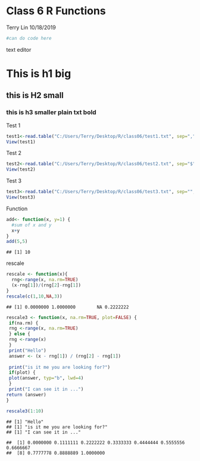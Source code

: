 Class 6 R Functions
================
Terry Lin
10/18/2019

``` r
#can do code here
```

text editor

# This is h1 big

## this is H2 small

### this is h3 smaller plain txt **bold**

Test 1

``` r
test1<-read.table("C:/Users/Terry/Desktop/R/class06/test1.txt", sep=",",header=TRUE)
View(test1)
```

Test 2

``` r
test2<-read.table("C:/Users/Terry/Desktop/R/class06/test2.txt", sep="$",header=TRUE)
View(test2)
```

Test 3

``` r
test3<-read.table("C:/Users/Terry/Desktop/R/class06/test3.txt", sep="",row.names="V1")
View(test3)
```

Function

``` r
add<- function(x, y=1) {
  #sum of x and y
  x+y
}
add(5,5)
```

    ## [1] 10

rescale

``` r
rescale <- function(x){
  rng<-range(x, na.rm=TRUE)
  (x-rng[1])/(rng[2]-rng[1])
}
rescale(c(1,10,NA,3))
```

    ## [1] 0.0000000 1.0000000        NA 0.2222222

``` r
rescale3 <- function(x, na.rm=TRUE, plot=FALSE) {
 if(na.rm) {
 rng <-range(x, na.rm=TRUE)
 } else {
 rng <-range(x)
 }
 print("Hello")
 answer <- (x - rng[1]) / (rng[2] - rng[1])
 
 print("is it me you are looking for?")
 if(plot) {
 plot(answer, typ="b", lwd=4)
 }
 print("I can see it in ...")
return (answer)
}

rescale3(1:10)
```

    ## [1] "Hello"
    ## [1] "is it me you are looking for?"
    ## [1] "I can see it in ..."

    ##  [1] 0.0000000 0.1111111 0.2222222 0.3333333 0.4444444 0.5555556 0.6666667
    ##  [8] 0.7777778 0.8888889 1.0000000
